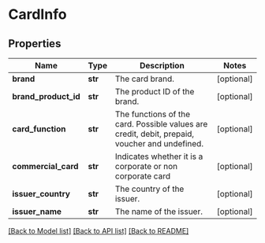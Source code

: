 # CardInfo

## Properties
Name | Type | Description | Notes
------------ | ------------- | ------------- | -------------
**brand** | **str** | The card brand. | [optional] 
**brand_product_id** | **str** | The product ID of the brand. | [optional] 
**card_function** | **str** | The functions of the card. Possible values are credit, debit, prepaid, voucher and undefined. | [optional] 
**commercial_card** | **str** | Indicates whether it is a corporate or non corporate card | [optional] 
**issuer_country** | **str** | The country of the issuer. | [optional] 
**issuer_name** | **str** | The name of the issuer. | [optional] 

[[Back to Model list]](../README.md#documentation-for-models) [[Back to API list]](../README.md#documentation-for-api-endpoints) [[Back to README]](../README.md)


